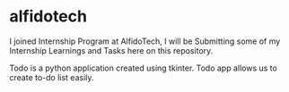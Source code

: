 # alfidotech
I joined Internship Program at AlfidoTech, I will be Submitting some of my Internship Learnings and Tasks here on this repository.

Todo is a python application created using tkinter. Todo app allows us to create to-do list easily.
